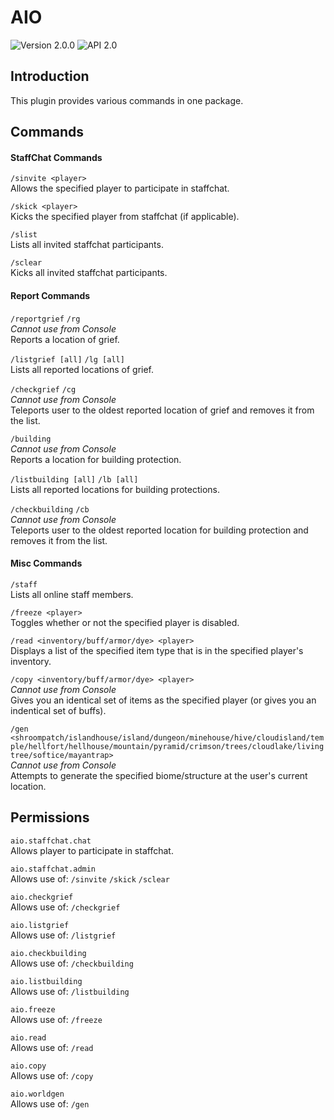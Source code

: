# AIO
![Version 2.0.0](https://img.shields.io/badge/Version-2.0.0-blue.svg)
![API 2.0](https://img.shields.io/badge/API-2.0-green.svg)

Introduction
-----
This plugin provides various commands in one package.

Commands
-----
#### StaffChat Commands
`/sinvite <player>`<br />
Allows the specified player to participate in staffchat.

`/skick <player>`<br />
Kicks the specified player from staffchat (if applicable).

`/slist`<br />
Lists all invited staffchat participants.

`/sclear`<br />
Kicks all invited staffchat participants.

#### Report Commands
`/reportgrief`
`/rg`<br />
_Cannot use from Console_<br />
Reports a location of grief.

`/listgrief [all]`
`/lg [all]`<br />
Lists all reported locations of grief.

`/checkgrief`
`/cg`<br />
_Cannot use from Console_<br />
Teleports user to the oldest reported location of grief and removes it from the list.

`/building`<br />
_Cannot use from Console_<br />
Reports a location for building protection.

`/listbuilding [all]`
`/lb [all]`<br />
Lists all reported locations for building protections.

`/checkbuilding`
`/cb`<br />
_Cannot use from Console_<br />
Teleports user to the oldest reported location for building protection and removes it from the list.

#### Misc Commands
`/staff`<br />
Lists all online staff members.

`/freeze <player>`<br />
Toggles whether or not the specified player is disabled.

`/read <inventory/buff/armor/dye> <player>`<br />
Displays a list of the specified item type that is in the specified player's inventory.

`/copy <inventory/buff/armor/dye> <player>`<br />
_Cannot use from Console_<br />
Gives you an identical set of items as the specified player (or gives you an indentical set of buffs).

`/gen <shroompatch/islandhouse/island/dungeon/minehouse/hive/cloudisland/temple/hellfort/hellhouse/mountain/pyramid/crimson/trees/cloudlake/livingtree/softice/mayantrap>`<br />
_Cannot use from Console_<br />
Attempts to generate the specified biome/structure at the user's current location.

Permissions
-----
`aio.staffchat.chat`<br />
Allows player to participate in staffchat.

`aio.staffchat.admin`<br />
Allows use of: `/sinvite` `/skick` `/sclear`

`aio.checkgrief`<br />
Allows use of: `/checkgrief`

`aio.listgrief`<br />
Allows use of: `/listgrief`

`aio.checkbuilding`<br />
Allows use of: `/checkbuilding`

`aio.listbuilding`<br />
Allows use of: `/listbuilding`

`aio.freeze`<br />
Allows use of: `/freeze`

`aio.read`<br />
Allows use of: `/read`

`aio.copy`<br />
Allows use of: `/copy`

`aio.worldgen`<br />
Allows use of: `/gen`